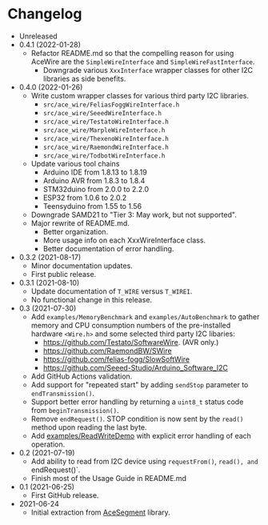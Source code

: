 # Changelog

* Unreleased
* 0.4.1 (2022-01-28)
    * Refactor README.md so that the compelling reason for using AceWire are
      the `SimpleWireInterface` and `SimpleWireFastInterface`.
        * Downgrade various `XxxInterface` wrapper classes for other I2C
          libraries as side benefits.
* 0.4.0 (2022-01-26)
    * Write custom wrapper classes for various third party I2C libraries.
        * `src/ace_wire/FeliasFoggWireInterface.h`
        * `src/ace_wire/SeeedWireInterface.h`
        * `src/ace_wire/TestatoWireInterface.h`
        * `src/ace_wire/MarpleWireInterface.h`
        * `src/ace_wire/ThexenoWireInterface.h`
        * `src/ace_wire/RaemondWireInterface.h`
        * `src/ace_wire/TodbotWireInterface.h`
    * Update various tool chains
        * Arduino IDE from 1.8.13 to 1.8.19
        * Arduino AVR from 1.8.3 to 1.8.4
        * STM32duino from 2.0.0 to 2.2.0
        * ESP32 from 1.0.6 to 2.0.2
        * Teensyduino from 1.55 to 1.56
    * Downgrade SAMD21 to "Tier 3: May work, but not supported".
    * Major rewrite of README.md.
        * Better organization.
        * More usage info on each XxxWireInterface class.
        * Better documentation of error handling.
* 0.3.2 (2021-08-17)
    * Minor documentation updates.
    * First public release.
* 0.3.1 (2021-08-10)
    * Update documentation of `T_WIRE` versus `T_WIREI`.
    * No functional change in this release.
* 0.3 (2021-07-30)
    * Add `examples/MemoryBenchmark` and `examples/AutoBenchmark` to gather
      memory and CPU consumption numbers of the pre-installed hardware
      `<Wire.h>` and some selected third party I2C libaries:
        * https://github.com/Testato/SoftwareWire. (AVR only.)
        * https://github.com/RaemondBW/SWire
        * https://github.com/felias-fogg/SlowSoftWire
        * https://github.com/Seeed-Studio/Arduino_Software_I2C
    * Add GitHub Actions validation.
    * Add support for "repeated start" by adding `sendStop` parameter to
      `endTransmission()`.
    * Support better error handling by returning a `uint8_t` status code from
      `beginTransmission()`.
    * Remove `endRequest()`. STOP condition is now sent by the `read()` method
      upon reading the last byte.
    * Add [examples/ReadWriteDemo](examples/ReadWriteDemo) with explicit error
      handling of each operation.
* 0.2 (2021-07-19)
    * Add ability to read from I2C device using `requestFrom()`, `read(),
      and `endRequest()`.
    * Finish most of the Usage Guide in README.md
* 0.1 (2021-06-25)
    * First GitHub release.
* 2021-06-24
    * Initial extraction from
      [AceSegment](https://github.com/bxparks/AceSegment) library.
